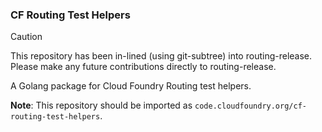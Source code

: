 ### CF Routing Test Helpers

> [!CAUTION]
> This repository has been in-lined (using git-subtree) into routing-release. Please make any
> future contributions directly to routing-release.

A Golang package for Cloud Foundry Routing test helpers.

**Note**: This repository should be imported as `code.cloudfoundry.org/cf-routing-test-helpers`.
